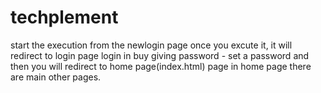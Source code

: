 # techplement

start the execution from the newlogin page
once you excute it, it will redirect to login page
login in buy giving password - set a password and then you will redirect to home page(index.html) page
in home page there are main other pages.
